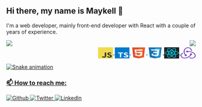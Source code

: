## Hi there, my name is Maykell 👋
I'm a web developer, mainly front-end developer with React with a couple of years of experience.
<br>
<div>
  <a href="https://github.com/macs15">
  <img src="https://github-readme-stats.vercel.app/api?username=macs15&show_icons=true&theme=dracula&include_all_commits=true&count_private=true"/>
  <img align="right" src="https://github-readme-stats.vercel.app/api/top-langs/?username=macs15&layout=compact&langs_count=7&theme=dracula"/>
  <div align="right">
    <img align="center" alt="JavaScript" height="30" width="40" src="./icons/javascript.svg">
    <img align="center" alt="TypeScript" height="30" width="40" src="./icons/typescript.svg">
    <img align="center" alt="HTML" height="30" width="40" src="./icons/html.svg">
    <img align="center" alt="CSS" height="30" width="40" src="./icons/css.svg">
    <img align="center" alt="React" height="30" width="40" src="./icons/react.svg">
    <img align="center" alt="Redux" height="30" width="40" src="./icons/redux.svg">
  </div>
</div>

![Snake animation](https://github.com/macs15/macs15/blob/output/github-contribution-grid-snake.svg)

### 📫 How to reach me:
<div>
  <a href="https://github.com/macs15" target="_blank">
    <img alt="Github" src="https://img.shields.io/badge/GitHub-%2312100E.svg?&style=for-the-badge&logo=Github&logoColor=white?color=white" />
  </a>
  <a href="https://twitter.com/16macs" target="_blank">
    <img alt="Twitter" src="https://img.shields.io/badge/twitter-%231DA1F2.svg?&style=for-the-badge&logo=twitter&logoColor=white" />
  </a> <a href="https://www.linkedin.com/in/macs15" target="_blank">
    <img alt="LinkedIn" src="https://img.shields.io/badge/linkedin-%230077B5.svg?&style=for-the-badge&logo=linkedin&logoColor=white" />
  </a>
</div>
